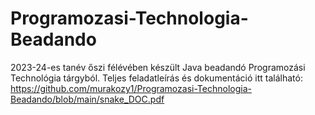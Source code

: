 # Programozasi-Technologia-Beadando
2023-24-es tanév őszi félévében készült Java beadandó Programozási Technológia tárgyból. 
Teljes feladatleírás és dokumentáció itt található: https://github.com/murakozy1/Programozasi-Technologia-Beadando/blob/main/snake_DOC.pdf
